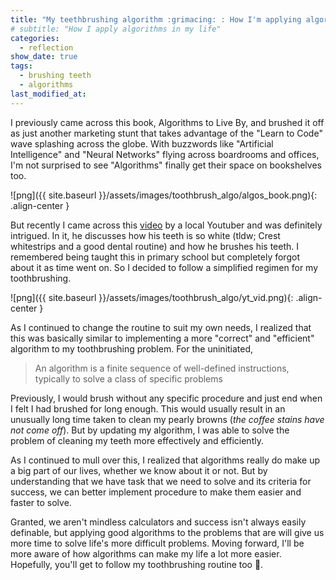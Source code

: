 ```yaml
---
title: "My teethbrushing algorithm :grimacing: : How I'm applying algorithms in my life"
# subtitle: "How I apply algorithms in my life"
categories:
  - reflection
show_date: true
tags:
  - brushing teeth
  - algorithms
last_modified_at:
---
```

I previously came across this book, Algorithms to Live By, and brushed it off as just another marketing stunt that takes advantage of the "Learn to Code" wave splashing across the globe. With buzzwords like "Artificial Intelligence" and "Neural Networks" flying across boardrooms and offices, I'm not surprised to see "Algorithms" finally get their space on bookshelves too.

![png]({{ site.baseurl }}/assets/images/toothbrush_algo/algos_book.png){: .align-center }

But recently I came across this [video](https://www.youtube.com/watch?v=7Lwhw2iaFRo&t=7s) by a local Youtuber and was definitely intrigued. In it, he discusses how his teeth is so white (tldw; Crest whitestrips and a good dental routine) and how he brushes his teeth. I remembered being taught this in primary school but completely forgot about it as time went on. So I decided to follow a simplified regimen for my toothbrushing.

![png]({{ site.baseurl }}/assets/images/toothbrush_algo/yt_vid.png){: .align-center }

As I continued to change the routine to suit my own needs, I realized that this was basically similar to implementing a more "correct" and "efficient" algorithm to my toothbrushing problem. For the uninitiated,

> An algorithm is a finite sequence of well-defined instructions, typically to solve a class of specific problems

Previously, I would brush without any specific procedure and just end when I felt I had brushed for long enough. This would usually result in an unusually long time taken to clean my pearly browns (*the coffee stains have not come off*). But by updating my algorithm, I was able to solve the problem of cleaning my teeth more effectively and efficiently. 

As I continued to mull over this, I realized that algorithms really do make up a big part of our lives, whether we know about it or not. But by understanding that we have task that we need to solve and its criteria for success, we can better implement procedure to make them easier and faster to solve.

Granted, we aren't mindless calculators and success isn't always easily definable, but applying good algorithms to the problems that are will give us more time to solve life's more difficult problems. Moving forward, I'll be more aware of how algorithms can make my life a lot more easier. Hopefully, you'll get to follow my toothbrushing routine too 🙂.
